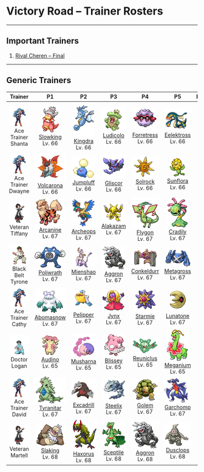 # Victory Road – Trainer Rosters

---

## Important Trainers

1. [Rival Cheren – Final](important_trainers.md#rival-cheren-final)

---

## Generic Trainers</h3>

| Trainer | P1 | P2 | P3 | P4 | P5 | P6 |
|:-------:|:--:|:--:|:--:|:--:|:--:|:--:|
| ![Ace Trainer Shanta](../../assets/trainers/ace_trainer.png "Ace Trainer Shanta")<br>Ace Trainer Shanta | ![Slowking](../../assets/sprites/slowking/front.gif "Slowking: Being bitten by Shellder gave it intelligence comparable to that of award-winning scientists.")<br>[Slowking](../../pokemon/slowking.md/)<br>Lv. 66 | ![Kingdra](../../assets/sprites/kingdra/front.gif "Kingdra: It lives in caves on the seafloor and creates giant whirlpools every time it moves.")<br>[Kingdra](../../pokemon/kingdra.md/)<br>Lv. 66 | ![Ludicolo](../../assets/sprites/ludicolo/front.gif "Ludicolo: If it hears festive music, all its muscles fill with energy. It can’t help breaking out into a dance.")<br>[Ludicolo](../../pokemon/ludicolo.md/)<br>Lv. 66 | ![Forretress](../../assets/sprites/forretress/front.gif "Forretress: It is encased in a steel shell. Its peering eyes are all that can be seen of its mysterious innards.")<br>[Forretress](../../pokemon/forretress.md/)<br>Lv. 66 | ![Eelektross](../../assets/sprites/eelektross/front.gif "Eelektross: With their sucker mouths, they suck in prey. Then they use their fangs to shock the prey with electricity.")<br>[Eelektross](../../pokemon/eelektross.md/)<br>Lv. 66 |
| ![Ace Trainer Dwayne](../../assets/trainers/ace_trainer.png "Ace Trainer Dwayne")<br>Ace Trainer Dwayne | ![Volcarona](../../assets/sprites/volcarona/front.gif "Volcarona: A sea of fire engulfs the surroundings of their battles, since they use their six wings to scatter their ember scales.")<br>[Volcarona](../../pokemon/volcarona.md/)<br>Lv. 66 | ![Jumpluff](../../assets/sprites/jumpluff/front.gif "Jumpluff: Blown by seasonal winds, it circles the globe, scattering cotton spores as it goes.")<br>[Jumpluff](../../pokemon/jumpluff.md/)<br>Lv. 66 | ![Gliscor](../../assets/sprites/gliscor/front.gif "Gliscor: If it succeeds in catching even a faint breeze properly, it can circle the globe without flapping once.")<br>[Gliscor](../../pokemon/gliscor.md/)<br>Lv. 66 | ![Solrock](../../assets/sprites/solrock/front.gif "Solrock: A new Pokémon species, rumored to be from the sun. It gives off light while spinning.")<br>[Solrock](../../pokemon/solrock.md/)<br>Lv. 66 | ![Sunflora](../../assets/sprites/sunflora/front.gif "Sunflora: It gets energy from warm sunlight and is known for its habit of moving in pursuit of it.")<br>[Sunflora](../../pokemon/sunflora.md/)<br>Lv. 66 |
| ![Veteran Tiffany](../../assets/trainers/veteran.png "Veteran Tiffany")<br>Veteran Tiffany | ![Arcanine](../../assets/sprites/arcanine/front.gif "Arcanine: Its proud and regal appearance has captured the hearts of people since long ago.")<br>[Arcanine](../../pokemon/arcanine.md/)<br>Lv. 67 | ![Archeops](../../assets/sprites/archeops/front.gif "Archeops: It runs better than it flies. It catches prey by running at speeds comparable to those of an automobile.")<br>[Archeops](../../pokemon/archeops.md/)<br>Lv. 67 | ![Alakazam](../../assets/sprites/alakazam/front.gif "Alakazam: The spoons clutched in its hands are said to have been created by its psychic powers.")<br>[Alakazam](../../pokemon/alakazam.md/)<br>Lv. 67 | ![Flygon](../../assets/sprites/flygon/front.gif "Flygon: It whips up sandstorms with powerful flaps of its wings. It is known as “The Desert Spirit.”")<br>[Flygon](../../pokemon/flygon.md/)<br>Lv. 67 | ![Cradily](../../assets/sprites/cradily/front.gif "Cradily: It lives in the shallows of warm seas. When the tide goes out, it digs up prey from beaches.")<br>[Cradily](../../pokemon/cradily.md/)<br>Lv. 67 |
| ![Black Belt Tyrone](../../assets/trainers/black_belt.png "Black Belt Tyrone")<br>Black Belt Tyrone | ![Poliwrath](../../assets/sprites/poliwrath/front.gif "Poliwrath: With its extremely tough muscles, it can keep swimming in the Pacific Ocean without resting.")<br>[Poliwrath](../../pokemon/poliwrath.md/)<br>Lv. 67 | ![Mienshao](../../assets/sprites/mienshao/front.gif "Mienshao: They use the long fur on their arms as a whip to strike their opponents.")<br>[Mienshao](../../pokemon/mienshao.md/)<br>Lv. 67 | ![Aggron](../../assets/sprites/aggron/front.gif "Aggron: While seeking iron for food, it digs tunnels by breaking through bedrock with its steel horns.")<br>[Aggron](../../pokemon/aggron.md/)<br>Lv. 67 | ![Conkeldurr](../../assets/sprites/conkeldurr/front.gif "Conkeldurr: They use concrete pillars as walking canes. They know moves that enable them to swing the pillars freely in battle.")<br>[Conkeldurr](../../pokemon/conkeldurr.md/)<br>Lv. 67 | ![Metagross](../../assets/sprites/metagross/front.gif "Metagross: Metang combined to form it. With four brains, it has the intelligence of a supercomputer.")<br>[Metagross](../../pokemon/metagross.md/)<br>Lv. 67 |
| ![Ace Trainer Cathy](../../assets/trainers/ace_trainer.png "Ace Trainer Cathy")<br>Ace Trainer Cathy | ![Abomasnow](../../assets/sprites/abomasnow/front.gif "Abomasnow: They appear when the snow flowers bloom. When the petals fall, they retreat to places unknown again.")<br>[Abomasnow](../../pokemon/abomasnow.md/)<br>Lv. 67 | ![Pelipper](../../assets/sprites/pelipper/front.gif "Pelipper: It is a messenger of the skies, carrying small Pokémon and eggs to safety in its bill.")<br>[Pelipper](../../pokemon/pelipper.md/)<br>Lv. 67 | ![Jynx](../../assets/sprites/jynx/front.gif "Jynx: Its cries sound like human speech. However, it is impossible to tell what it is trying to say.")<br>[Jynx](../../pokemon/jynx.md/)<br>Lv. 67 | ![Starmie](../../assets/sprites/starmie/front.gif "Starmie: At the center of its body is a red core, which sends mysterious radio signals into the night sky.")<br>[Starmie](../../pokemon/starmie.md/)<br>Lv. 67 | ![Lunatone](../../assets/sprites/lunatone/front.gif "Lunatone: Because it turns active on nights of the full moon, it is said to have some link to the lunar phases.")<br>[Lunatone](../../pokemon/lunatone.md/)<br>Lv. 67 |
| ![Doctor Logan](../../assets/trainers/doctor.png "Doctor Logan")<br>Doctor Logan | ![Audino](../../assets/sprites/audino/front.gif "Audino: Its auditory sense is astounding. It has a radarlike ability to understand its surroundings through slight sounds.")<br>[Audino](../../pokemon/audino.md/)<br>Lv. 65 | ![Musharna](../../assets/sprites/musharna/front.gif "Musharna: With the mist from its forehead, it can create shapes of things from dreams it has eaten.")<br>[Musharna](../../pokemon/musharna.md/)<br>Lv. 65 | ![Blissey](../../assets/sprites/blissey/front.gif "Blissey: The eggs it lays are filled with happiness. Eating even one bite will bring a smile to anyone.")<br>[Blissey](../../pokemon/blissey.md/)<br>Lv. 65 | ![Reuniclus](../../assets/sprites/reuniclus/front.gif "Reuniclus: These remarkably intelligent Pokémon fight by controlling arms that can grip with rock-crushing power.")<br>[Reuniclus](../../pokemon/reuniclus.md/)<br>Lv. 65 | ![Meganium](../../assets/sprites/meganium/front.gif "Meganium: Its breath has the fantastic ability to revive dead plants and flowers.")<br>[Meganium](../../pokemon/meganium.md/)<br>Lv. 65 |
| ![Ace Trainer David](../../assets/trainers/ace_trainer.png "Ace Trainer David")<br>Ace Trainer David | ![Tyranitar](../../assets/sprites/tyranitar/front.gif "Tyranitar: If it rampages, it knocks down mountains and buries rivers. Maps must be redrawn afterward.")<br>[Tyranitar](../../pokemon/tyranitar.md/)<br>Lv. 67 | ![Excadrill](../../assets/sprites/excadrill/front.gif "Excadrill: More than 300 feet below the surface, they build mazelike nests. Their activity can be destructive to subway tunnels.")<br>[Excadrill](../../pokemon/excadrill.md/)<br>Lv. 67 | ![Steelix](../../assets/sprites/steelix/front.gif "Steelix: It is thought its body transformed as a result of iron accumulating internally from swallowing soil.")<br>[Steelix](../../pokemon/steelix.md/)<br>Lv. 67 | ![Golem](../../assets/sprites/golem/front.gif "Golem: Even dynamite can’t harm its hard, boulderlike body. It sheds its hide just once a year.")<br>[Golem](../../pokemon/golem.md/)<br>Lv. 67 | ![Garchomp](../../assets/sprites/garchomp/front.gif "Garchomp: It is said that when one runs at high speed, its wings create blades of wind that can fell nearby trees.")<br>[Garchomp](../../pokemon/garchomp.md/)<br>Lv. 67 |
| ![Veteran Martell](../../assets/trainers/veteran.png "Veteran Martell")<br>Veteran Martell | ![Slaking](../../assets/sprites/slaking/front.gif "Slaking: The world’s laziest Pokémon. When it is lounging, it is actually saving energy for striking back.")<br>[Slaking](../../pokemon/slaking.md/)<br>Lv. 68 | ![Haxorus](../../assets/sprites/haxorus/front.gif "Haxorus: Their sturdy tusks will stay sharp even if used to cut steel beams. These Pokémon are covered in hard armor.")<br>[Haxorus](../../pokemon/haxorus.md/)<br>Lv. 68 | ![Sceptile](../../assets/sprites/sceptile/front.gif "Sceptile: The leaves that grow on its arms can slice down thick trees. It is without peer in jungle combat.")<br>[Sceptile](../../pokemon/sceptile.md/)<br>Lv. 68 | ![Aggron](../../assets/sprites/aggron/front.gif "Aggron: While seeking iron for food, it digs tunnels by breaking through bedrock with its steel horns.")<br>[Aggron](../../pokemon/aggron.md/)<br>Lv. 68 | ![Dusclops](../../assets/sprites/dusclops/front.gif "Dusclops: It seeks drifting will-o’-the-wisps and sucks them into its empty body. What happens inside is a mystery.")<br>[Dusclops](../../pokemon/dusclops.md/)<br>Lv. 68 |

